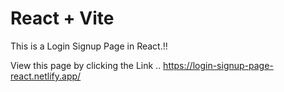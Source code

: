 # React + Vite

This is a Login Signup Page in React.!!

View this page by clicking the Link ..
https://login-signup-page-react.netlify.app/

